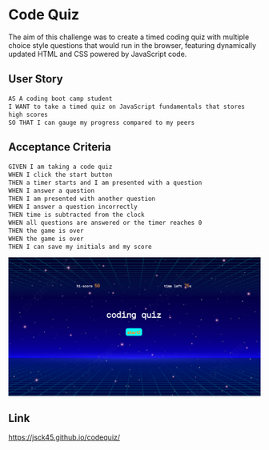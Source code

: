 # Code Quiz

The aim of this challenge was to create a timed coding quiz with multiple choice style questions that would run in the browser, featuring dynamically updated HTML and CSS powered by JavaScript code.


## User Story

```
AS A coding boot camp student
I WANT to take a timed quiz on JavaScript fundamentals that stores high scores
SO THAT I can gauge my progress compared to my peers
```


## Acceptance Criteria

```
GIVEN I am taking a code quiz
WHEN I click the start button
THEN a timer starts and I am presented with a question
WHEN I answer a question
THEN I am presented with another question
WHEN I answer a question incorrectly
THEN time is subtracted from the clock
WHEN all questions are answered or the timer reaches 0
THEN the game is over
WHEN the game is over
THEN I can save my initials and my score
```

![Screenshot of deployed website](./assets/Screenshot%202023-06-10%20204518.png)

## Link
https://jsck45.github.io/codequiz/